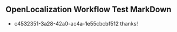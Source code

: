 ## OpenLocalization Workflow Test MarkDown
* c4532351-3a28-42a0-ac4a-1e55cbcbf512 
thanks!<!--HONumber=Mar16_HO3-->
